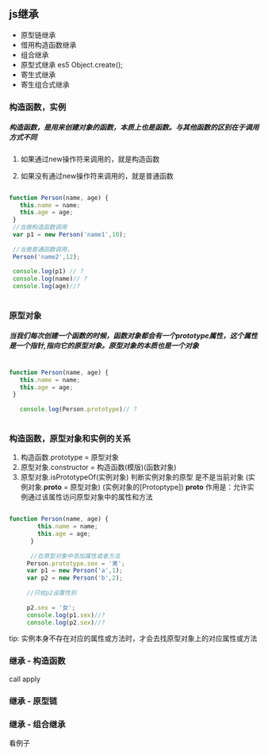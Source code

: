 ## js继承

- 原型链继承
- 借用构造函数继承
- 组合继承
- 原型式继承   es5  Object.create();
- 寄生式继承
- 寄生组合式继承


 

### 构造函数，实例

##### 构造函数，是用来创建对象的函数，本质上也是函数。与其他函数的区别在于调用方式不同

1. 如果通过new操作符来调用的，就是构造函数
 
2. 如果没有通过new操作符来调用的，就是普通函数

 
```js

function Person(name, age) {
   this.name = name;
   this.age = age;
 }
 //当做构造函数调用
 var p1 = new Person('name1',10);
 
 //当做普通函数调用， 
 Person('name2',12);
 
 console.log(p1) // ?
 console.log(name)// ?
 console.log(age)//?
 
```


### 原型对象

#####  当我们每次创建一个函数的时候，函数对象都会有一个prototype属性，这个属性是一个指针,指向它的原型对象。原型对象的本质也是一个对象

 
```js

function Person(name, age) {
   this.name = name;
   this.age = age;
 }
 
   console.log(Person.prototype)// ?
 
```


### 构造函数，原型对象和实例的关系


1. 构造函数.prototype = 原型对象
2. 原型对象.constructor = 构造函数(模版)(函数对象)
3. 原型对象.isPrototypeOf(实例对象)  判断实例对象的原型 是不是当前对象 
 (实例对象.__proto__ = 原型对象)  (实例对象的[Protoptype])
   __proto__ 作用是：允许实例通过该属性访问原型对象中的属性和方法


```js

function Person(name, age) {
        this.name = name;
        this.age = age;
      }
      
      //在原型对象中添加属性或者方法
     Person.prototype.sex = '男'; 
     var p1 = new Person('a',1);
     var p2 = new Person('b',2);
     
     //只给p2设置性别
     
     p2.sex = '女';
     console.log(p1.sex)//?
     console.log(p2.sex)//?

```

 tip: 实例本身不存在对应的属性或方法时，才会去找原型对象上的对应属性或方法

###  继承 - 构造函数 
call apply
  
###  继承 - 原型链  
 
 
###  继承 -   组合继承
看例子